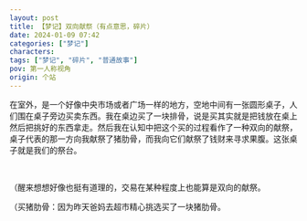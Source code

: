 ```yaml
---
layout: post
title: 【梦记】双向献祭（有点意思，碎片）
date: 2024-01-09 07:42
categories: ["梦记"]
characters: 
tags: ["梦记", "碎片", "普通故事"]
pov: 第一人称视角
origin: 个站
---
```


在室外，是一个好像中央市场或者广场一样的地方，空地中间有一张圆形桌子，人们围在桌子旁边买卖东西。我在桌边买了一块排骨，说是买其实就是把钱放在桌上然后把挑好的东西拿走。然后我在认知中把这个买的过程看作了一种双向的献祭，桌子代表的那一方向我献祭了猪肋骨，而我向它们献祭了钱财来寻求果腹。这张桌子就是我们的祭台。

<br>

（醒来想想好像也挺有道理的，交易在某种程度上也能算是双向的献祭。

（买猪肋骨：因为昨天爸妈去超市精心挑选买了一块猪肋骨。
